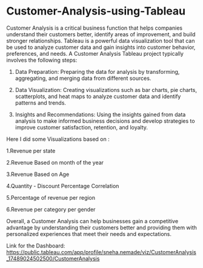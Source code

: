 # Customer-Analysis-using-Tableau
Customer Analysis is a critical business function that helps companies understand their customers better, identify areas of improvement, and build stronger relationships. Tableau is a powerful data visualization tool that can be used to analyze customer data and gain insights into customer behavior, preferences, and needs.
A Customer Analysis Tableau project typically involves the following steps:


1. Data Preparation: Preparing the data for analysis by transforming, aggregating, and merging data from different sources.

2. Data Visualization: Creating visualizations such as bar charts, pie charts, scatterplots, and heat maps to analyze customer data and identify patterns and trends.

3. Insights and Recommendations: Using the insights gained from data analysis to make informed business decisions and develop strategies to improve customer satisfaction, retention, and loyalty.

Here I did some Visualizations based on :

1.Revenue per state

2.Revenue Based on month of the year

3.Revenue Based on Age

4.Quantity - Discount Percentage Correlation

5.Percentage of revenue per region

6.Revenue per category per gender

Overall, a Customer Analysis can help businesses gain a competitive advantage by understanding their customers better and providing them with personalized experiences that meet their needs and expectations.

Link for the Dashboard:
https://public.tableau.com/app/profile/sneha.nemade/viz/CustomerAnalysis_17489024502500/CustomerAnalysis
